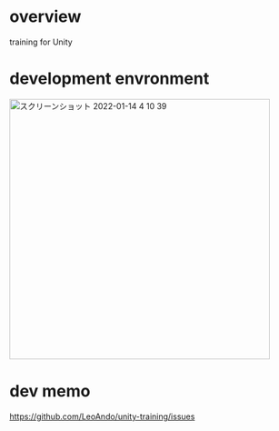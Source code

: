 # overview

training for Unity

# development envronment

<img width="458" alt="スクリーンショット 2022-01-14 4 10 39" src="https://user-images.githubusercontent.com/16476224/149394024-1398f950-6d3f-4953-8c82-89a2d048ab62.png">

# dev memo

https://github.com/LeoAndo/unity-training/issues
